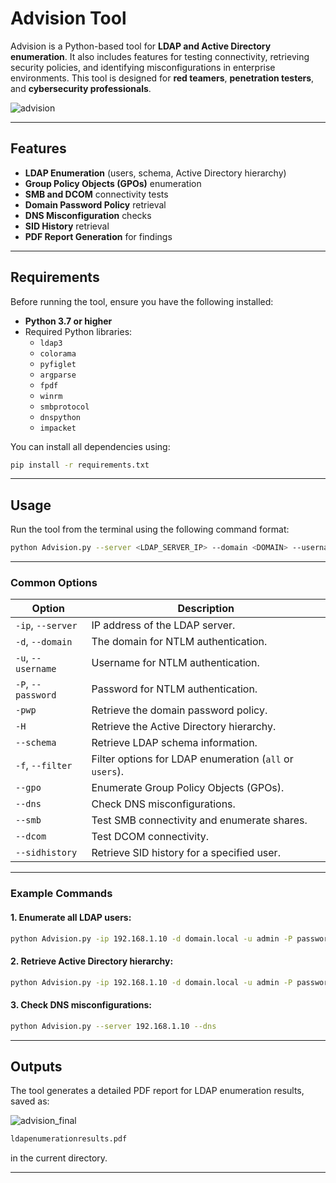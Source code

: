 

# Advision Tool

Advision is a Python-based tool for **LDAP and Active Directory enumeration**. It also includes features for testing connectivity, retrieving security policies, and identifying misconfigurations in enterprise environments. This tool is designed for **red teamers**, **penetration testers**, and **cybersecurity professionals**.

![advision](https://github.com/user-attachments/assets/b26ab55f-a3b6-4091-911e-06ac211de8f6)



---

## Features

- **LDAP Enumeration** (users, schema, Active Directory hierarchy)
- **Group Policy Objects (GPOs)** enumeration
- **SMB and DCOM** connectivity tests
- **Domain Password Policy** retrieval
- **DNS Misconfiguration** checks
- **SID History** retrieval
- **PDF Report Generation** for findings

---

## Requirements

Before running the tool, ensure you have the following installed:

- **Python 3.7 or higher**
- Required Python libraries:
  - `ldap3`
  - `colorama`
  - `pyfiglet`
  - `argparse`
  - `fpdf`
  - `winrm`
  - `smbprotocol`
  - `dnspython`
  - `impacket`

You can install all dependencies using:
```bash
pip install -r requirements.txt
```

---

## Usage

Run the tool from the terminal using the following command format:
```bash
python Advision.py --server <LDAP_SERVER_IP> --domain <DOMAIN> --username <USERNAME> --password <PASSWORD> [OPTIONS]
```

---

### Common Options

| Option                | Description                                                                                  |
|-----------------------|----------------------------------------------------------------------------------------------|
| `-ip`, `--server`     | IP address of the LDAP server.                                                               |
| `-d`, `--domain`      | The domain for NTLM authentication.                                                         |
| `-u`, `--username`    | Username for NTLM authentication.                                                           |
| `-P`, `--password`    | Password for NTLM authentication.                                                           |
| `-pwp`                | Retrieve the domain password policy.                                                        |
| `-H`                  | Retrieve the Active Directory hierarchy.                                                    |
| `--schema`            | Retrieve LDAP schema information.                                                           |
| `-f`, `--filter`      | Filter options for LDAP enumeration (`all` or `users`).                                      |
| `--gpo`               | Enumerate Group Policy Objects (GPOs).                                                      |
| `--dns`               | Check DNS misconfigurations.                                                                |
| `--smb`               | Test SMB connectivity and enumerate shares.                                                 |
| `--dcom`              | Test DCOM connectivity.                                                                     |
| `--sidhistory`        | Retrieve SID history for a specified user.                                                  |

---

### Example Commands

#### 1. **Enumerate all LDAP users:**
```bash
python Advision.py -ip 192.168.1.10 -d domain.local -u admin -P password -f users
```

#### 2. **Retrieve Active Directory hierarchy:**
```bash
python Advision.py -ip 192.168.1.10 -d domain.local -u admin -P password -H
```

#### 3. **Check DNS misconfigurations:**
```bash
python Advision.py --server 192.168.1.10 --dns
```

---

## Outputs

The tool generates a detailed PDF report for LDAP enumeration results, saved as:

![advision_final](https://github.com/user-attachments/assets/d2a401e7-4939-472c-aa6e-189c711875d5)

```bash
ldapenumerationresults.pdf
```
in the current directory.

---
